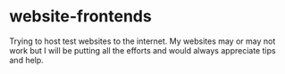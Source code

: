 # website-frontends
Trying to host test websites to the internet.
My websites may or may not work but I will be putting all the efforts and 
would always appreciate tips and help.

